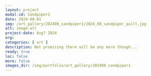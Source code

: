 ```yaml
---
layout: project
modal-id: Sandpiper1
date: 2024-08-01
img: /art_gallery/202408_sandpiper1/2024_08_sandpiper_quilt.jpg
alt: image-alt
project-date: Aug? 2024
org: 
categories: [ art ]
description: Not promising there will be any more though...
ready: true
loc: false
more: false
images_dir: /img/portfolio/art_gallery/202408_sandpiper1
---
```

